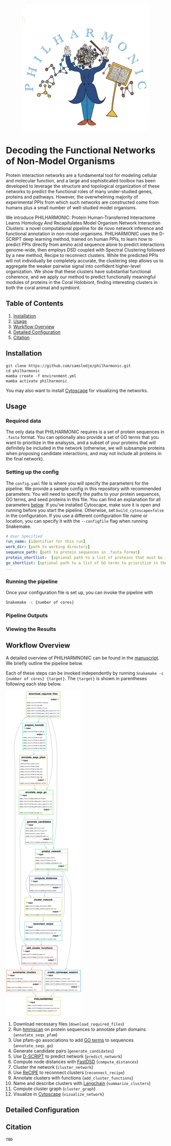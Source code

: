 <p align="center">
    <img src="philharmonic_logo.png" width="400"/>
</p>

# Decoding the Functional Networks of Non-Model Organisms

Protein interaction networks are a fundamental tool for modeling cellular and molecular function, and a large and  sophisticated toolbox has been developed to leverage the structure and topological organization of these networks to predict the functional roles of many under-studied genes, proteins and pathways. However, the overwhelming majority of experimental PPIs from which such networks are constructed come from  humans plus a small number of well-studied model organisms.

We introduce PHILHARMONIC: Protein Human-Transferred Interactome Learns Homology And Recapitulates Model Organism Network Interaction Clusters: a novel computational pipeline for de novo network inference and functional annotation in non-model organisms. PHILHARMONIC uses the D-SCRIPT deep learning method, trained on human PPIs, to learn how to predict PPIs directly from amino acid sequence alone to predict interactions genome-wide, then employs DSD coupled with Spectral Clustering  followed by a new method, Recipe to reconnect clusters. While the predicted PPIs will not individually be completely accurate, the clustering step allows us to aggregate the weaker pairwise signal into confident higher-level organization. We show that these clusters have substantial functional coherence, and we apply our method to predict functionally meaningful modules of proteins in the Coral Holobiont, finding interesting clusters in both the coral animal and symbiont.

## Table of Contents

1. [Installation](#installation)
2. [Usage](#usage)
3. [Workflow Overview](#workflow-overview)
4. [Detailed Configuration](#detailed-configuration)
5. [Citation](#citation)

## Installation

```
git clone https://github.com/samsledje/philharmonic.git
cd philharmonic
mamba create -f environment.yml
mamba activate philharmonic
```

You may also want to install [Cytoscape](https://cytoscape.org/) for visualizing the networks.

## Usage

### Required data

The only data that PHILHARMONIC requires is a set of protein sequences in `.fasta` format. You can optionally also provide
a set of GO terms that you want to prioritize in the analsysis, and a subset of your proteins that will definitely be included
in the network (otherwise, we will subsample proteins when proposing candidate interactions, and may not include all proteins in the final network).

### Setting up the config

The `config.yaml` file is where you will specify the parameters for the pipeline. We provide a sample config in this repository
with recommended parameters. You will need to specify the paths to your protein sequences, GO terms, and seed proteins in this file. You can find an explanation for all parameters [below](#detailed-configuration). If you've installed Cytoscape, make sure it is open and running before you start the pipeline. Otherwise, set `build_cytoscape=false` in the configuration. If you use a different configuration file name or location, you can specify it with the `--configfile` flag when running Snakemake.

```yaml
# User Specified
run_name: [identifier for this run]
work_dir: [path to working directory]
sequence_path: [path to protein sequences in .fasta format]
protein_shortlist:  [optional path to a list of proteins that must be included in the network]
go_shortlist: [optional path to a list of GO terms to prioritize in the analysis]
...
```

### Running the pipeline

Once your configuration file is set up, you can invoke the pipeline with

```bash
Snakemake -c {number of cores}
```

### Pipeline Outputs

### Viewing the Results

## Workflow Overview

A detailed overview of PHILHARMNONIC can be found in the [manuscript](#citation). We briefly outline the pipeline below.

Each of these steps can be invoked independently by running `Snakemake -c {number of cores} {target}`. The `{target}` is shown in parentheses following each step below.

![snakemake filegraph](filegraph.png)

1. Download necessary files (`download_required_files`)
2. Run [hmmscan](http://hmmer.org/) on protein sequences to annotate pfam domains (`annotate_seqs_pfam`)
3. Use pfam-go associations to add [GO terms](https://geneontology.org/) to sequences (`annotate_seqs_go`)
4. Generate candidate pairs (`generate_candidates`)
5. Use [D-SCRIPT](https://dscript.csail.mit.edu/) to predict network (`predict_network`)
6. Compute node distances with [FastDSD](https://github.com/samsledje/fastDSD) (`compute_distances`)
7. Cluster the network (`cluster_network`)
8. Use [ReCIPE]() to reconnect clusters (`reconnect_recipe`)
9. Annotate clusters with functions (`add_cluster_functions`)
10. Name and describe clusters with [Langchain](https://www.langchain.com/) (`summarize_clusters`)
11. Compute cluster graph (`cluster_graph`)
12. Visualize in [Cytoscape](https://cytoscape.org/) (`vizualize_network`)

## Detailed Configuration

## Citation

```
TBD
```
